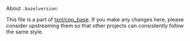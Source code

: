 About `.bazelversion`:

This file is a part of [tsnl/cpp_base](https://github.com/tsnl/cpp_base).
If you make any changes here, please consider upstreaming them so that other projects can consistently follow the 
same style.

